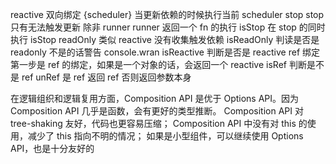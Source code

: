 reactive 双向绑定
{scheduler} 当更新依赖的时候执行当前 scheduler
stop stop 只有无法触发更新 除非 runner
runner 返回一个 fn 的执行
isStop 在 stop 的同时执行 isStop
readOnly 类似 reactive 没有收集触发依赖
isReadOnly 判读是否是 readonly 不是的话警告 console.wran
isReactive 判断是否是 reactive
ref 绑定 第一步是 ref 的绑定，如果是一个对象的话，会返回一个 reactive
isRef 判断是不是 ref
unRef 是 ref 返回 ref 否则返回参数本身

在逻辑组织和逻辑复用方面，Composition API 是优于 Options API。因为 Composition API 几乎是函数，会有更好的类型推断。
Composition API 对 tree-shaking 友好，代码也更容易压缩；
Composition API 中没有对 this 的使用，减少了 this 指向不明的情况；
如果是小型组件，可以继续使用 Options API，也是十分友好的
